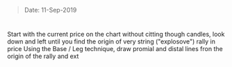 > Date: 11-Sep-2019
# 

Start with the current price on the chart
without citting though candles, look down and left until you find the origin of very string ("explosove") rally in price
Using the Base / Leg technique, draw promial and distal lines fron the origin of the rally and ext
<!--stackedit_data:
eyJoaXN0b3J5IjpbNDY0NjIzNDA5LC05Nzk5ODg4MjJdfQ==
-->